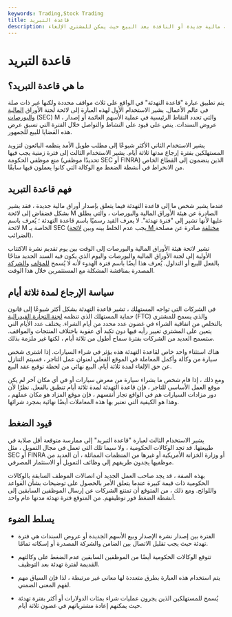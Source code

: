 ```yaml
---
keywords: Trading,Stock Trading
title: قاعدة التبريد
description: تشير قاعدة التهدئة إلى فترة الهدوء التي تسبق إصدار ورقة مالية جديدة أو النافذة بعد البيع حيث يمكن للمشتري الإلغاء.
---
```


# قاعدة التبريد
## ما هي قاعدة التبريد؟

يتم تطبيق عبارة "قاعدة التهدئة" في الواقع على ثلاث مواقف محددة ولكنها غير ذات صلة في عالم الأعمال. يشير الاستخدام الأول لهذه العبارة إلى لائحة لجنة الأوراق [المالية](/sec) [والبورصات](/sec) (SEC) M ، والتي تحدد النقاط الرئيسية في عملية الأسهم العائمة أو إصدار عروض السندات. ينص على قيود على النشاط والتواصل خلال الفترة التي تسبق عرض هذه القضايا للبيع للجمهور.

يشير الاستخدام الثاني الأكثر شيوعًا إلى مطلب طويل الأمد ينظمه البائعون لتزويد المستهلكين بفترة إرجاع مدتها ثلاثة أيام. يشير الاستخدام الثالث إلى فترة زمنية يجب فيها منع موظفي الحكومة (تحديدًا موظفي SEC أو FINRA) الذين ينضمون إلى القطاع الخاص من الانخراط في أنشطة الضغط مع الوكالة التي كانوا يعملون فيها سابقًا.

## فهم قاعدة التبريد

عندما يشير شخص ما إلى قاعدة التهدئة فيما يتعلق بإصدار أوراق مالية جديدة ، فقد يشير بشكل فضفاض إلى لائحة M الصادرة عن هيئة الأوراق المالية والبورصات ، والتي يطلق عليها لأنها تشير إلى "فترة تهدئة". لا يعرف القيد رسميًا باسم قاعدة التهدئة ؛ يُعرف باسم لائحة M الخاصة بـ SEC (يجب عدم الخلط بينه وبين [لائحة M مختلفة](/regulationm) صادرة عن مصلحة الضرائب).

تشير لائحة هيئة الأوراق المالية والبورصات إلى الوقت بين يوم تقديم نشرة الاكتتاب الأولية إلى لجنة الأوراق المالية والبورصات واليوم الذي يكون فيه السند الجديد متاحًا بالفعل للبيع أو التداول. يُعرف هذا أيضًا باسم فترة الهدوء لأنه لا يُسمح [للمؤلف](/underwriter) [والشركة](/underwriter) المصدرة بمناقشة المشكلة مع المستثمرين خلال هذا الوقت.

## سياسة الإرجاع لمدة ثلاثة أيام

في الشركات التي تواجه المستهلك ، تشير قاعدة التهدئة بشكل أكثر شيوعًا إلى قانون حماية المستهلك الذي تنظمه [لجنة التجارة الفيدرالية](/ftc) (FTC) والذي يسمح للمشتري بالتخلص من اتفاقية الشراء في غضون عدد محدد من أيام الشراء. يختلف عدد الأيام التي يتعين على المشتري تغيير رأيه فيها دون تكبد أي عقوبة باختلاف المنتجات والمواقف. ستسمح العديد من الشركات بفترة سماح أطول من ثلاثة أيام ، لكنها غير ملزمة بذلك.

هناك استثناء واحد خاص لقاعدة التهدئة هذه يؤثر في شراء السيارات. إذا اشترى شخص سيارة من وكالة وأكمل المعاملة في الموقع الفعلي لعنوان عمل التاجر ، فسيتم التنازل عن حق الإلغاء لمدة ثلاثة أيام. البيع نهائي من لحظة توقيع عقد البيع.

ومع ذلك ، إذا قام شخص ما بشراء سيارة من معرض سيارات أو في أي مكان آخر لم يكن موقع العمل الأساسي للتاجر ، فإن قاعدة التهدئة لمدة ثلاثة أيام تنطبق بالفعل. نظرًا لأن دور مزادات السيارات هم في الواقع تجار أنفسهم ، فإن موقع المزاد هو مكان عملهم ، وهذا هو الكيفية التي تعتبر بها هذه المعاملات أيضًا نهائية بمجرد شرائها.

## قيود الضغط

يشير الاستخدام الثالث لعبارة "قاعدة التبريد" إلى ممارسة متوقعة أقل صلابة في طبيعتها. قد تجد الوكالات الحكومية ، ولا سيما تلك التي تعمل في مجال التمويل ، مثل SEC أو FINRA أو وزارة الخزانة الأمريكية أو غيرها من المنظمات المماثلة ، أن العديد من موظفيها يجدون طريقهم إلى وظائف التمويل أو الاستثمار المصرفي.

بهذه الصفة ، قد يجد صاحب العمل الجديد أن اتصالات الموظف السابقة بالوكالات الحكومية ذات قيمة كبيرة عندما يتعلق الأمر بالحصول على توضيحات بشأن القواعد واللوائح. ومع ذلك ، من المتوقع أن تمتنع الشركات عن إرسال الموظفين السابقين إلى أنشطة الضغط فور توظيفهم. من المتوقع فترة تهدئة مدتها عام واحد.

## يسلط الضوء

- الفترة بين إصدار نشرة الإصدار وبيع الأسهم الجديدة أو عروض السندات هي فترة تهدئة حيث يجب تقليل الاتصال بين الضامن والشركة المصدرة أو إسكاته تمامًا.

- تتوقع الوكالات الحكومية أيضًا من الموظفين السابقين عدم الضغط على وكالتهم القديمة لفترة تهدئة بعد التوظيف.

- يتم استخدام هذه العبارة بطرق متعددة لها معاني غير مرتبطة ، لذا فإن السياق مهم لفهم المعنى الضمني.

- يُسمح للمستهلكين الذين يجرون عمليات شراء بمئات الدولارات أو أكثر بفترة تهدئة حيث يمكنهم إعادة مشترياتهم في غضون ثلاثة أيام.


